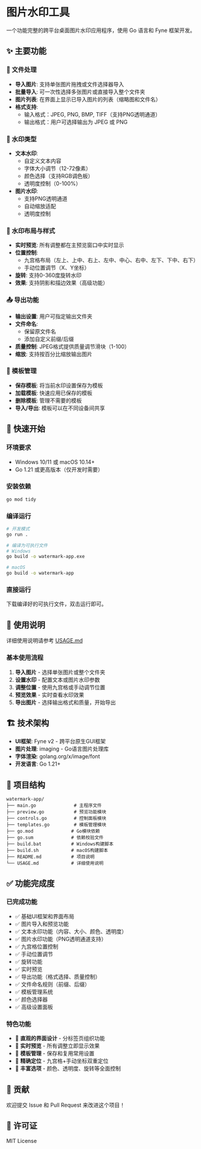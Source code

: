 # 图片水印工具

一个功能完整的跨平台桌面图片水印应用程序，使用 Go 语言和 Fyne 框架开发。

## ✨ 主要功能

### 📁 文件处理
- **导入图片**: 支持单张图片拖拽或文件选择器导入
- **批量导入**: 可一次性选择多张图片或直接导入整个文件夹
- **图片列表**: 在界面上显示已导入图片的列表（缩略图和文件名）
- **格式支持**: 
  - 输入格式：JPEG, PNG, BMP, TIFF（支持PNG透明通道）
  - 输出格式：用户可选择输出为 JPEG 或 PNG

### 🎨 水印类型
- **文本水印**: 
  - 自定义文本内容
  - 字体大小调节（12-72像素）
  - 颜色选择（支持RGB调色板）
  - 透明度控制（0-100%）
- **图片水印**: 
  - 支持PNG透明通道
  - 自动缩放适配
  - 透明度控制

### 🎯 水印布局与样式
- **实时预览**: 所有调整都在主预览窗口中实时显示
- **位置控制**: 
  - 九宫格布局（左上、上中、右上、左中、中心、右中、左下、下中、右下）
  - 手动位置调节（X、Y坐标）
- **旋转**: 支持0-360度旋转水印
- **效果**: 支持阴影和描边效果（高级功能）

### 📤 导出功能
- **输出设置**: 用户可指定输出文件夹
- **文件命名**: 
  - 保留原文件名
  - 添加自定义前缀/后缀
- **质量控制**: JPEG格式提供质量调节滑块（1-100）
- **缩放**: 支持按百分比缩放输出图片

### 💾 模板管理
- **保存模板**: 将当前水印设置保存为模板
- **加载模板**: 快速应用已保存的模板
- **删除模板**: 管理不需要的模板
- **导入/导出**: 模板可以在不同设备间共享

## 🚀 快速开始

### 环境要求
- Windows 10/11 或 macOS 10.14+
- Go 1.21 或更高版本（仅开发时需要）

### 安装依赖
```bash
go mod tidy
```

### 编译运行
```bash
# 开发模式
go run .

# 编译为可执行文件
# Windows
go build -o watermark-app.exe

# macOS
go build -o watermark-app
```

### 直接运行
下载编译好的可执行文件，双击运行即可。

## 📖 使用说明

详细使用说明请参考 [USAGE.md](USAGE.md)

### 基本使用流程
1. **导入图片** - 选择单张图片或整个文件夹
2. **设置水印** - 配置文本或图片水印参数
3. **调整位置** - 使用九宫格或手动调节位置
4. **预览效果** - 实时查看水印效果
5. **导出图片** - 选择输出格式和质量，开始导出

## 🏗️ 技术架构

- **UI框架**: Fyne v2 - 跨平台原生GUI框架
- **图片处理**: imaging - Go语言图片处理库
- **字体渲染**: golang.org/x/image/font
- **开发语言**: Go 1.21+

## 📁 项目结构

```
watermark-app/
├── main.go              # 主程序文件
├── preview.go           # 预览功能模块
├── controls.go          # 控制面板模块
├── templates.go         # 模板管理模块
├── go.mod              # Go模块依赖
├── go.sum              # 依赖校验文件
├── build.bat           # Windows构建脚本
├── build.sh            # macOS构建脚本
├── README.md           # 项目说明
└── USAGE.md            # 详细使用说明
```

## ✅ 功能完成度

### 已完成功能
- ✅ 基础UI框架和界面布局
- ✅ 图片导入和预览功能
- ✅ 文本水印功能（内容、大小、颜色、透明度）
- ✅ 图片水印功能（PNG透明通道支持）
- ✅ 九宫格位置控制
- ✅ 手动位置调节
- ✅ 旋转功能
- ✅ 实时预览
- ✅ 导出功能（格式选择、质量控制）
- ✅ 文件命名规则（前缀、后缀）
- ✅ 模板管理系统
- ✅ 颜色选择器
- ✅ 高级设置面板

### 特色功能
- 🎨 **直观的界面设计** - 分标签页组织功能
- 🔄 **实时预览** - 所有调整立即显示效果
- 💾 **模板管理** - 保存和复用常用设置
- 🎯 **精确定位** - 九宫格+手动坐标双重定位
- 🌈 **丰富选项** - 颜色、透明度、旋转等全面控制

## 🤝 贡献

欢迎提交 Issue 和 Pull Request 来改进这个项目！

## 📄 许可证

MIT License
